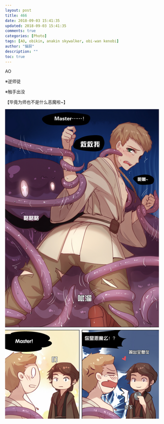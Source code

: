 ```yaml
---
layout: post
title: 466
date: 2018-09-03 15:41:35
updated: 2018-09-03 15:41:35
comments: true
categories: [Photo]
tags: [AO, obikin, anakin skywalker, obi-wan kenobi]
author: "猫厨"
description: ""
toc: true
---
```


<p>AO</p> 
<p>※逆师徒</p> 
<p>※触手出没</p> 
<p>【毕竟为师也不是什么恶魔啦~】</p>

![](https://raw.githubusercontent.com/alicewish/meowchain247/master/img_cVZNdzJtQk9JV2RhVytpakNpU0RKTGg0Y2pGcWhqaG9mVzYzUTlIZ3pGbjVNNWV3cGNhZDRRPT0.jpg)
